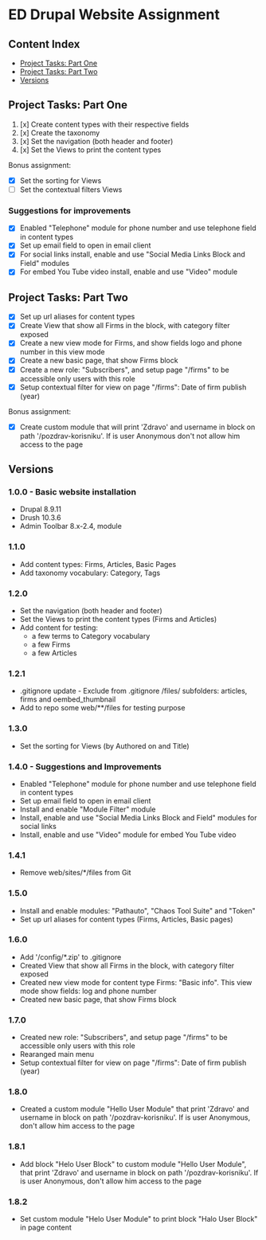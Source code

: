 # ED Drupal Website Assignment

## Content Index

* [Project Tasks: Part One](#project-tasks-part-one)
* [Project Tasks: Part Two](#project-tasks-part-two)
* [Versions](#versions)

## Project Tasks: Part One

1. [x] Create content types with their respective fields
2. [x] Create the taxonomy
3. [x] Set the navigation (both header and footer)
4. [x] Set the Views to print the content types

Bonus assignment:

* [x] Set the sorting for Views
* [ ] Set the contextual filters Views

### Suggestions for improvements

* [x] Enabled "Telephone" module for phone number and use telephone field in content types
* [x] Set up email field to open in email client
* [x] For social links install, enable and use "Social Media Links Block and Field" modules
* [x] For embed You Tube video install, enable and use "Video" module

## Project Tasks: Part Two

* [x] Set up url aliases for content types
* [x] Create View that show all Firms in the block, with category filter exposed
* [x] Create a new view mode for Firms, and show fields logo and phone number in this view mode
* [x] Create a new basic page, that show Firms block
* [x] Create a new role: "Subscribers", and setup page "/firms" to be accessible only users with this role
* [x] Setup contextual filter for view on page "/firms": Date of firm publish (year)

Bonus assignment:

* [x] Create custom module that will print 'Zdravo' and username in block on path '/pozdrav-korisniku'. If is user
Anonymous don't not allow him access to the page

## Versions

### 1.0.0 - Basic website installation

* Drupal 8.9.11
* Drush 10.3.6
* Admin Toolbar 8.x-2.4, module

### 1.1.0

* Add content types: Firms, Articles, Basic Pages
* Add taxonomy vocabulary: Category, Tags

### 1.2.0

* Set the navigation (both header and footer)
* Set the Views to print the content types (Firms and Articles)
* Add content for testing:
  * a few terms to Category vocabulary
  * a few Firms
  * a few Articles

### 1.2.1

* .gitignore update - Exclude from .gitignore /files/ subfolders: articles, firms and oembed_thumbnail
* Add to repo some web/**/files for testing purpose

### 1.3.0

* Set the sorting for Views (by Authored on and Title)

### 1.4.0 - Suggestions and Improvements

* Enabled "Telephone" module for phone number and use telephone field in content types
* Set up email field to open in email client
* Install and enable "Module Filter" module
* Install, enable and use "Social Media Links Block and Field" modules for social links
* Install, enable and use "Video" module for embed You Tube video

### 1.4.1

* Remove web/sites/*/files from Git

### 1.5.0

* Install and enable modules: "Pathauto", "Chaos Tool Suite" and "Token"
* Set up url aliases for content types (Firms, Articles, Basic pages)

### 1.6.0

* Add '/config/*.zip' to .gitignore
* Created View that show all Firms in the block, with category filter exposed
* Created new view mode for content type Firms: "Basic info". This view mode show fields: log and phone number
* Created new basic page, that show Firms block

### 1.7.0

* Created new role: "Subscribers", and setup page "/firms" to be accessible only users with this role
* Rearanged main menu
* Setup contextual filter for view on page "/firms": Date of firm publish (year)

### 1.8.0

* Created a custom module "Hello User Module" that print 'Zdravo' and username in block on path '/pozdrav-korisniku'. If
 is user Anonymous, don't allow him access to the page

### 1.8.1

* Add block "Helo User Block" to custom module "Hello User Module", that print 'Zdravo' and username in block on path
'/pozdrav-korisniku'. If is user Anonymous, don't allow him access to the page

### 1.8.2

* Set custom module "Helo User Module" to print block "Halo User Block" in page content
